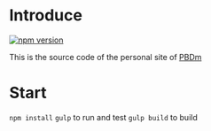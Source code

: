 # Introduce

[![npm version](https://badge.fury.io/js/pbdm.cc.svg)](https://www.npmjs.com/package/pbdm.cc)

This is the source code of the personal site of [PBDm](http://pbdm.cc)

# Start
`npm install`
`gulp` to run and test
`gulp build` to build